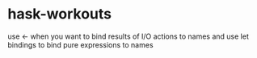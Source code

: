 # hask-workouts

use <- when you want to bind results of I/O actions to names
and
use let bindings to bind pure expressions to names
